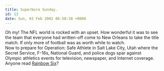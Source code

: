 ```yaml
---
title: Superbore Sunday.
id: 13
date: Sun, 03 Feb 2002 06:50:38 +0000
---
```


Oh my! The <span class="caps">NFL</span> world is rocked with an upset. How wonderful it was to see the team that everyone had written-off come to New Orleans to take the title match. If only more of football was as worth while to watch.  
 Now to prepare for Operation: Safe Athlete in Salt Lake City, Utah where the Secret Service, <span class="caps">F-16</span>s, National Guard, and police dogs spar against Olympic athletics events for television, newspaper, and Internet coverage.  
 Anyone read [Rainbow Six](http://www.amazon.com/exec/obidos/ASIN/0425170349/qid=1012805142/sr=8-1/ref=sr_8_71_1/102-5774809-8808958)?


